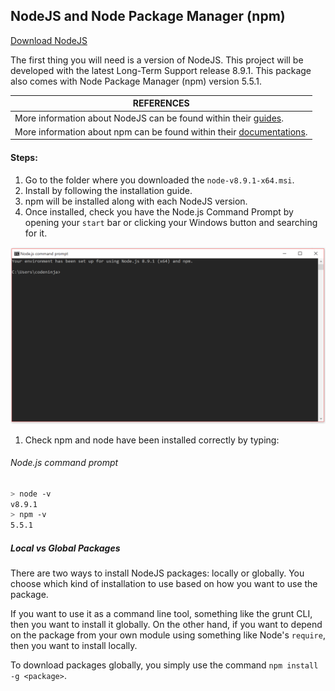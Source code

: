 ## NodeJS and Node Package Manager (npm)

[Download NodeJS](https://nodejs.org/en/download/)

The first thing you will need is a version of NodeJS. This project will be developed with the latest Long-Term Support release 8.9.1. This package also comes with Node Package Manager (npm) version 5.5.1. 

| REFERENCES                               |
| ---------------------------------------- |
| More information about NodeJS can be found within their [guides](https://nodejs.org/en/docs/guides/). |
| More information about npm can be found within their [documentations](https://docs.npmjs.com/). |



#### Steps:

1. Go to the folder where you downloaded the `node-v8.9.1-x64.msi`.
2. Install by following the installation guide. 
3. npm will be installed along with each NodeJS version.
4. Once installed, check you have the Node.js Command Prompt by opening your `start` bar or clicking your Windows button and searching for it. 

![Node.js Command Prompt](./img/nodejs_cmd.PNG)

1. Check npm and node have been installed correctly by typing:

###### Node.js command prompt

```bash
> node -v 
v8.9.1
> npm -v
5.5.1
```

##### Local vs Global Packages

There are two ways to install NodeJS packages: locally or globally. You choose which kind of installation to use based on how you want to use the package.

If you want to use it as a command line tool, something like the grunt CLI, then you want to install it globally. On the other hand, if you want to depend on the package from your own module using something like Node's `require`, then you want to install locally.

To download packages globally, you simply use the command `npm install -g <package>`.